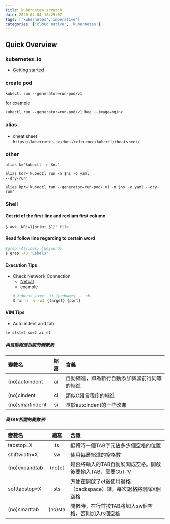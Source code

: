 ```yaml
---
title: kubernetes scratch
date: 2020-04-04 16:29:07
tags: ['kubernetes','imperative']
categories: ['cloud native', 'kubernetes']
---
```


## Quick Overview
### kubernetes .io
- [Getting started](https://kubernetes.io/docs/reference/generated/kubectl/kubectl-commands#-em-deployment-em-)

### create pod
`kubectl run --generator=run-pod/v1`

for example

`kubectl run --generator=run-pod/v1 bee --image=nginx`

### alias

- cheat sheet
`https://kubernetes.io/docs/reference/kubectl/cheatsheet/`

### other
```
alias k='kubectl -n $ns'

alias kdr='kubectl run -n $ns -o yaml 
--dry-run'

alias kpr='kubectl run --generator=run-pod/ v1 -n $ns -o yaml --dry-run'
```


### Shell
#### Get rid of the first line and recliam first column
```
$ awk 'NR!=1{print $1}' file
```
#### Read follow line regarding to certain word
```bash
#grep -A{lines} {keyword}
$ grep -A3 'Labels'
```


#### Execution Tips
- Check Network Connection
    - [Netcat](https://blog.gtwang.org/linux/linux-utility-netcat-examples/)
    - example
    ```bash
    # kubectl exec -it {podname} -- sh
    $ nc -z -v -w1 {target} {port}
    ```

#### VIM Tips
- Auto indent and tab
```bash
se stst=2 sw=2 ai et
```


##### 與自動縮進相關的變數表
變數名|縮寫|含義
:---|:---:|:---
(no)autoindent |ai | 自動縮進，即為新行自動添加與當前行同等的縮進
(no)cindent | ci | 類似C語言程序的縮進
(no)smartindent |si | 基於autoindent的一些改進

##### 與TAB相關的變數表
變數名|縮寫|含義
:---|:---:|:---|
tabstop=X|ts|編輯時一個TAB字元佔多少個空格的位置|
shiftwidth=X|sw|使用每層縮進的空格數
(no)expandtab|(no)et|是否將輸入的TAB自動展開成空格。開啟後要輸入TAB，需要Ctrl-V<TAB>
softtabstop=X|sts|方便在開啟了et後使用退格（backspace）鍵，每次退格將刪除X個空格
(no)smarttab|(no)sta|開啟時，在行首按TAB將加入sw個空格，否則加入ts個空格